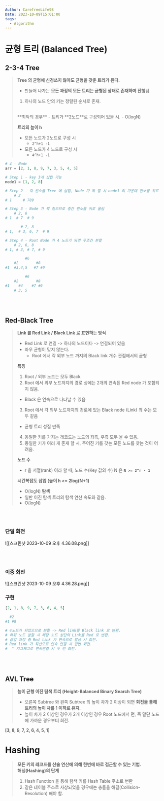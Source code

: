 ```yaml
---
Author: CarefreeLife98
Date: 2023-10-09T15:01:00
tags:
  - Algorithm
---
```

# 균형 트리 (Balanced Tree)
## 2-3-4 Tree
> **Tree 의 균형에 신경쓰지 않아도 균형을 갖춘 트리가 된다.**
> - 만들어 나가는 **모든 과정의 모든 트리는 균형된 상태로 존재하며 진행**됨.
> 1. 하나의 노드 안의 키는 정렬된 순서로 존재.
> <br>
> **최악의 경우**
> - 트리가 **2노드**로 구성되어 있을 시.
> 	- O(logN)
> 
> **트리의 높이 h**
> - 모든 노드가 2노드로 구성 시
> 	- `2^h+1 -1`
> - 모든 노드가 4 노드로 구성 시
> 	- `4^h+1 -1`


```python
# 4 - Node
arr = [2, 1, 8, 9, 7, 3, 5, 4, 5]

# Step 1 - key 3개 삽입 가능
node1 = [1, 2, 8]

# Step 2 - 각 원소를 Tree 에 삽입, Node 가 꽉 찰 시 node1 의 가운데 원소를 위로 올림
	# 2
# 1     # 789

# Step 3 - Node 가 꽉 찼으므로 중간 원소를 위로 올림
	# 2, 8
# 1  # 7  # 9

	   # 2, 8
# 1,  # 3, 6, 7  # 9

# Step 4 - Root Node 가 4 노드가 되면 무조건 분할
	# 2, 6, 8 
# 1, # 3, # 7, # 9

	     #6
	#2        #8
#1  #3,4,5   #7 #9

	     #6
	#2        #8
#1    #4    #7 #9
	# 3, 5
```

<br><br>


## Red-Black Tree
> **Link 를 Red Link / Black Link 로 표현하는 방식**
> - Red Link 로 연결 -> 하나의 노드이다 -> 연결되어 있음
> - 좌우 균형이 맞지 않는다.
> 	- Root 에서 각 외부 노드 까지의 Black link 개수 관점에서의 균형
> 
> **특징**
> 1. Root / 외부 노드는 모두 Black
> 2. Root 에서 외부 노드까지의 경로 상에는 2개의 연속된 Red node 가 포함되지 않음.
> 	- Black 은 연속으로 나타날 수 있음
> 3. Root 에서 각 외부 노드까지의 경로에 있는 Black node (Link) 의 수는 모두 같음
> 	- 균형 트리 성질 만족
> 4. 동일한 키를 가지는 레코드는 노드의 좌측, 우측 모두 올 수 있음.
> 5. 동일한 키가 여러 개 존재 할 시, 주어진 키를 갖는 모든 노드를 찾는 것이 어려움.
> 
> **노드 수**
> - r 을 서열(rank) 이라 할 때, 노드 수(Key 값의 수) N 은 **`N >= 2^r - 1`**
>
> **시간복잡도**
> **삽입 (높이 h <= 2log(N+1)**
> - O(logN)
> **탐색**
> - 일반 이진 탐색 트리의 탐색 연산 속도와 같음.
> - O(logN)

<br><br>

### 단일 회전
![[스크린샷 2023-10-09 오후 4.36.08.png]]

<br><br>

### 이중 회전
![[스크린샷 2023-10-09 오후 4.36.28.png]]




### 구현
```python
[2, 1, 8, 9, 7, 3, 6, 4, 5]

  #2
#1 #8

# 4노드가 되었으므로 분할 -> Red link를 Black link 로 변환.
# 하위 노드 분할 시 해당 노드 상단의 Link를 Red 로 변환.
# 삽입 과정 중 Red link 가 연속으로 발생 시 회전.
# Red link 가 직선으로 연속 연결 시 한번 회전.
#  " 지그재그로 연속연결 시 두 번 회전.
```

<br><br>

## AVL Tree
> **높이 균형 이진 탐색 트리 (Height-Balanced Binary Search Tree)**
> - 오른쪽 Subtree 와 왼쪽 Subtree 의 높이 차가 2 이상이 되면 **회전을 통해 트리의 높이 차를 1 이하로 유지.**
> - 높이 차가 2 이상인 경우가 2개 이상인 경우 Root 노드에서 먼, 즉 말단 노드에 가까운 경우부터 회전.

[3, 8, 9, 7, 2, 6, 4, 5, 1]

# Hashing
> **모든 키의 레코드를 산술 연산에 의해 한번에 바로 접근할 수 있는 기법.**
> <br>
> **해싱(Hashing)의 단계**
> 1. Hash Function 을 통해 탐색 키를 Hash Table 주소로 변환
> 2. 같은 테이블 주소로 사상되었을 경우에는 충돌을 해결(Collision-Resolution) 해야 함.